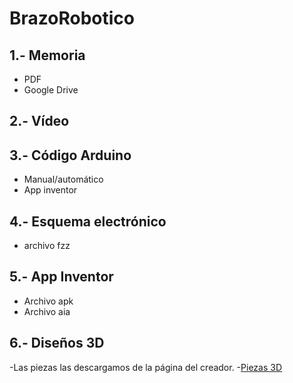 # BrazoRobotico

## 1.- Memoria
- PDF
- Google Drive

## 2.- Vídeo 

## 3.- Código Arduino 
 - Manual/automático
 - App inventor
 
## 4.- Esquema electrónico
- archivo fzz

## 5.- App Inventor
- Archivo apk
- Archivo aia
 

## 6.- Diseños 3D
-Las piezas las descargamos de la página del creador.
-[Piezas 3D](https://www.thingiverse.com/thing:1015238)

